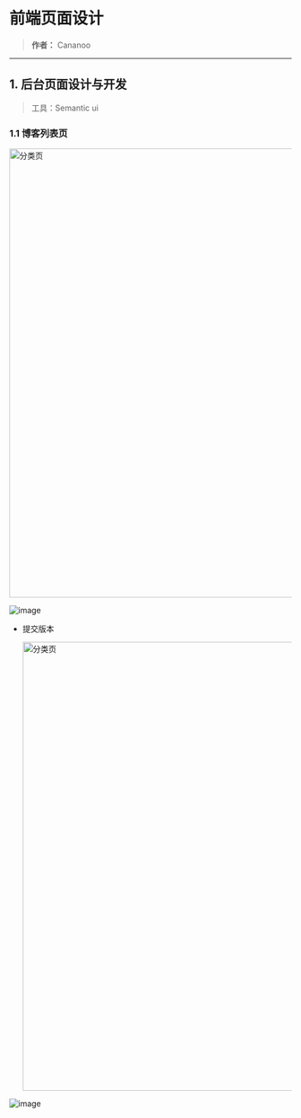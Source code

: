 # 前端页面设计
> **作者：** Cananoo

---

## 1. 后台页面设计与开发
> 工具：Semantic ui

### 1.1 博客列表页
<img src="https://user-images.githubusercontent.com/103165360/260311697-6317dc5f-01ac-4e43-bf48-4b042350f015.png" alt="分类页" width="800">  

![image](https://github.com/cananoo/myblog/assets/103165360/d538bd49-b27b-4c45-855a-1382aff6b4fb)



- 提交版本

  <img src="https://user-images.githubusercontent.com/103165360/260311741-ec0e0209-8841-4a2b-b4fd-51191a0302cd.png" alt="分类页" width="800">  

![image](https://github.com/cananoo/myblog/assets/103165360/01c149e9-b415-48b9-af11-6bf877a7ad3a)



